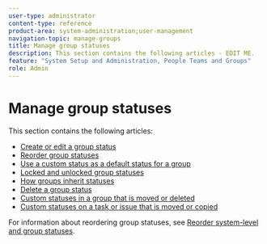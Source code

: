 ```yaml
---
user-type: administrator
content-type: reference
product-area: system-administration;user-management
navigation-topic: manage-groups
title: Manage group statuses
description: This section contains the following articles - EDIT ME.
feature: "System Setup and Administration, People Teams and Groups"
role: Admin
---
```


# Manage group statuses

This section contains the following articles:

* [Create or edit a group status](../../../administration-and-setup/manage-groups/manage-group-statuses/create-or-edit-a-group-status.md) 
* [Reorder group statuses](../../../administration-and-setup/manage-groups/manage-group-statuses/reorder-group-statuses-from-groups-area.md) 
* [Use a custom status as a default status for a group](../../../administration-and-setup/manage-groups/manage-group-statuses/use-custom-statuses-as-default-statuses-group.md) 
* [Locked and unlocked group statuses](../../../administration-and-setup/manage-groups/manage-group-statuses/lock-or-unlock-a-custom-group-status.md) 
* [How groups inherit statuses](../../../administration-and-setup/manage-groups/manage-group-statuses/how-groups-inherit-statuses.md) 
* [Delete a group status](../../../administration-and-setup/manage-groups/manage-group-statuses/delete-a-group-status.md) 
* [Custom statuses in a group that is moved or deleted](../../../administration-and-setup/manage-groups/manage-group-statuses/custom-statuses-in-group-moved-or-deleted.md) 
* [Custom statuses on a task or issue that is moved or copied](../../../administration-and-setup/manage-groups/manage-group-statuses/custom-statuses-on-a-task-or-issue-that-is-moved-or-copied.md)

For information about reordering group statuses, see [Reorder system-level and group statuses](../../../administration-and-setup/customize-workfront/creating-custom-status-and-priority-labels/reorder-system-statuses.md).
